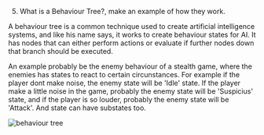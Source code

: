 5. What is a Behaviour Tree?, make an example of how they work.

A behaviour tree is a common technique used to create artificial intelligence systems, and like his name says, it works to create behaviour states for AI. It has nodes that can either perform actions or evaluate if further nodes down that branch should be executed.

An example probably be the enemy behaviour of a stealth game, where the enemies has states to react to certain circunstances. For example if the player dont make noise, the enemy state will be 'Idle' state. If the player make a little noise in the game, probably the enemy state will be 'Suspicius' state, and if the player is so louder, probably the enemy state will be 'Attack'. And state can have substates too.

![behaviour tree](http://i.imgur.com/LbDWxyr.png)
